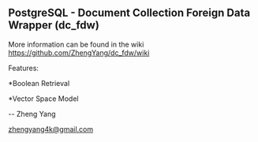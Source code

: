 PostgreSQL - Document Collection Foreign Data Wrapper (dc_fdw)
--------------------------------------------------------------

More information can be found in the wiki https://github.com/ZhengYang/dc_fdw/wiki

Features: 

*Boolean Retrieval

*Vector Space Model

--
Zheng Yang 

zhengyang4k@gmail.com
